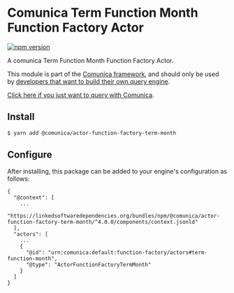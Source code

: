 # Comunica Term Function Month Function Factory Actor

[![npm version](https://badge.fury.io/js/%40comunica%2Factor-function-factory-term-function-month.svg)](https://www.npmjs.com/package/@comunica/actor-function-factory-term-month)

A comunica Term Function Month Function Factory Actor.

This module is part of the [Comunica framework](https://github.com/comunica/comunica),
and should only be used by [developers that want to build their own query engine](https://comunica.dev/docs/modify/).

[Click here if you just want to query with Comunica](https://comunica.dev/docs/query/).

## Install

```bash
$ yarn add @comunica/actor-function-factory-term-month
```

## Configure

After installing, this package can be added to your engine's configuration as follows:
```text
{
  "@context": [
    ...
    "https://linkedsoftwaredependencies.org/bundles/npm/@comunica/actor-function-factory-term-month/^4.0.0/components/context.jsonld"
  ],
  "actors": [
    ...
    {
      "@id": "urn:comunica:default:function-factory/actors#term-function-month",
      "@type": "ActorFunctionFactoryTermMonth"
    }
  ]
}
```
